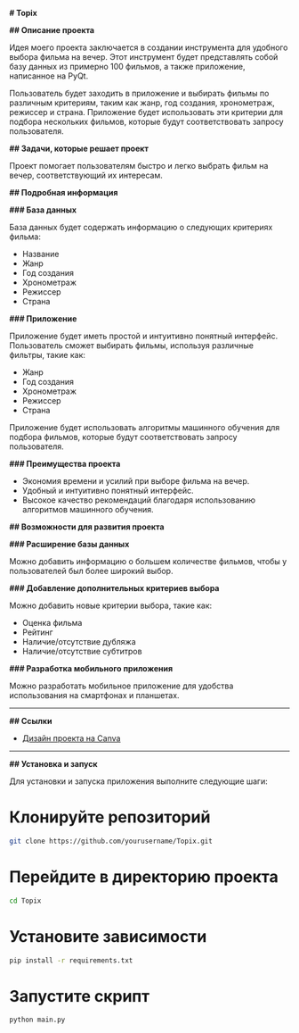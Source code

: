 **# Topix**

**## Описание проекта**

Идея моего проекта заключается в создании инструмента для удобного выбора фильма на вечер. Этот инструмент будет представлять собой базу данных из примерно 100 фильмов, а также приложение, написанное на PyQt.

Пользователь будет заходить в приложение и выбирать фильмы по различным критериям, таким как жанр, год создания, хронометраж, режиссер и страна. Приложение будет использовать эти критерии для подбора нескольких фильмов, которые будут соответствовать запросу пользователя.

**## Задачи, которые решает проект**

Проект помогает пользователям быстро и легко выбрать фильм на вечер, соответствующий их интересам.

**## Подробная информация**

**### База данных**

База данных будет содержать информацию о следующих критериях фильма:
- Название
- Жанр
- Год создания
- Хронометраж
- Режиссер
- Страна

**### Приложение**

Приложение будет иметь простой и интуитивно понятный интерфейс. Пользователь сможет выбирать фильмы, используя различные фильтры, такие как:
- Жанр
- Год создания
- Хронометраж
- Режиссер
- Страна

Приложение будет использовать алгоритмы машинного обучения для подбора фильмов, которые будут соответствовать запросу пользователя.

**### Преимущества проекта**

- Экономия времени и усилий при выборе фильма на вечер.
- Удобный и интуитивно понятный интерфейс.
- Высокое качество рекомендаций благодаря использованию алгоритмов машинного обучения.

**## Возможности для развития проекта**

**### Расширение базы данных**

Можно добавить информацию о большем количестве фильмов, чтобы у пользователей был более широкий выбор.

**### Добавление дополнительных критериев выбора**

Можно добавить новые критерии выбора, такие как:
- Оценка фильма
- Рейтинг
- Наличие/отсутствие дубляжа
- Наличие/отсутствие субтитров

**### Разработка мобильного приложения**

Можно разработать мобильное приложение для удобства использования на смартфонах и планшетах.

---

**## Ссылки**

- [Дизайн проекта на Canva](https://www.canva.com/design/DAFyuADAlME/39utKDEx9rdLtL3Me9OSlg/edit)

---

**## Установка и запуск**

Для установки и запуска приложения выполните следующие шаги:

# Клонируйте репозиторий
```bash
git clone https://github.com/yourusername/Topix.git
```

# Перейдите в директорию проекта
```bash
cd Topix
```

# Установите зависимости
```bash
pip install -r requirements.txt
```

# Запустите скрипт
```bash
python main.py
```